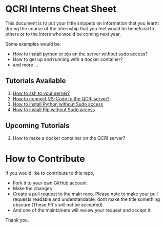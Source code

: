 # QCRI Interns Cheat Sheet

This document is to put your little snippets on information that you learnt during the course of the internship that you feel would be beneficial to others or to the inters who would be coming next year. 

Some examples would be:

* How to install python or pip on the server without sudo access?
* How to get up and running with a docker container?
* and more ...

## Tutorials Available
1. [How to ssh to your server?](/tutorials/how-to-ssh.md)
2. [How to connect VS-Code to the QCRI server?](/tutorials/connect-vs-code-to-server.md)
3. [How to install Python without Sudo access](/tutorials/install-python-without-sudo.md)
4. [How to install Pip without Sudo access](/tutorials/install-pip-without-sudo.md)

## Upcoming Tutorials
1. How to make a docker container on the QCRI server?



# How to Contribute

If you would like to contribute to this repo, 

* Fork it to your own GitHub account
* Make the changes 
* Create a pull request to the main repo. Please note to make your pull requests readable and understandable; dont make the title something obscure (These PR's will not be accepted).
* And one of the maintainers will review your request and accept it.

Thank you.
